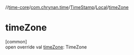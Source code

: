 //[time-core](../../../../index.md)/[com.chrynan.time](../../index.md)/[TimeStamp](../index.md)/[Local](index.md)/[timeZone](time-zone.md)

# timeZone

[common]\
open override val [timeZone](time-zone.md): TimeZone
